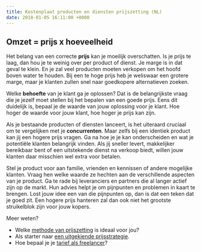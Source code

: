 ```yaml
---
title: Kostenplaat producten en diensten prijszetting (NL)
date: 2018-01-05 16:11:00 +0000
---
```

## Omzet = **prijs** x hoeveelheid 

Het belang van een correcte **prijs** kan je moeilijk overschatten. Is je prijs te laag,  dan hou je te weinig over per product of dienst. Je marge is in dat geval te klein. En je zal veel producten moeten verkopen om het hoofd boven water te houden. Bij een te hoge prijs heb je weliswaar een grotere marge, maar je klanten zullen snel naar goedkopere alternatieven zoeken.

Welke **behoefte** van je klant ga je oplossen? Dat is de belangrijkste vraag die je jezelf moet stellen bij het bepalen van een goede prijs. Eens dit duidelijk is, bepaal je de waarde van jouw oplossing voor je klant. Hoe hoger de waarde voor jouw klant, hoe hoger je prijs kan zijn.

Als je bestaande producten of diensten lanceert, is het uiteraard cruciaal om te vergelijken met je **concurrenten**. Maar zelfs bij een identiek product kan jij een hogere prijs vragen. Ga na hoe je je kan onderscheiden en wat je potentiële klanten belangrijk vinden. Als jij sneller levert, makkelijker bereikbaar bent of een uitstekende dienst na verkoop biedt, willen jouw klanten daar misschien wel extra voor betalen.

Stel je product voor aan familie, vrienden en kennissen of andere mogelijke klanten. Vraag hen welke waarde ze hechten aan de verschillende aspecten van je product. Ga te rade bij leveranciers en partners die al langer actief zijn op de markt. Hun advies helpt je om pijnpunten en problemen in kaart te brengen. Lost jouw idee een van die pijnpunten op, dan is dat een teken dat je goed zit. Een hogere prijs hanteren zal dan ook niet het grootste struikelblok zijn voor jouw kopers.

Meer weten?

* Welke [methode van prijszetting](https://www.xerius.be/blog/prijszetting-welke-methode-is-ideaal-voor-jou) is ideaal voor jou?
* Als starter naar [een uitgekiende prijsstrategie]().
* Hoe bepaal je je [tarief als freelancer](https://www.xerius.be/blog/vijf-stappen-om-je-freelance-tarief-te-bepalen/)?